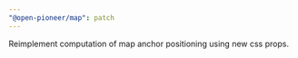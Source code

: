 ```yaml
---
"@open-pioneer/map": patch
---
```


Reimplement computation of map anchor positioning using new css props.
